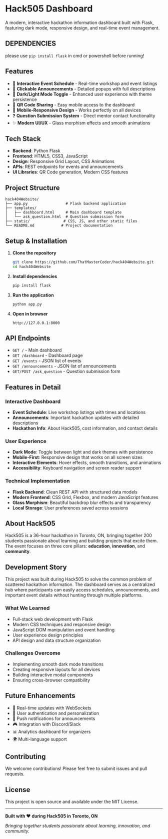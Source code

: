 # Hack505 Dashboard

A modern, interactive hackathon information dashboard built with Flask, featuring dark mode, responsive design, and real-time event management.

## DEPENDENCIES

please use `pip install flask` in cmd or powershell before running!

## Features

- 🎯 **Interactive Event Schedule** - Real-time workshop and event listings
- 📢 **Clickable Announcements** - Detailed popups with full descriptions
- 🌙 **Dark/Light Mode Toggle** - Enhanced user experience with theme persistence
- 📱 **QR Code Sharing** - Easy mobile access to the dashboard
- 📱 **Mobile-Responsive Design** - Works perfectly on all devices
- ❓ **Question Submission System** - Direct mentor contact functionality
- ✨ **Modern UI/UX** - Glass morphism effects and smooth animations

## Tech Stack

- **Backend**: Python Flask
- **Frontend**: HTML5, CSS3, JavaScript
- **Design**: Responsive Grid Layout, CSS Animations
- **APIs**: REST endpoints for events and announcements
- **UI Libraries**: QR Code generation, Modern CSS features

## Project Structure

```
hack404Website/
├── app.py                 # Flask backend application
├── templates/
│   ├── dashboard.html     # Main dashboard template
│   └── ask_question.html  # Question submission form
├── static/               # CSS, JS, and other static files
└── README.md            # Project documentation
```

## Setup & Installation

1. **Clone the repository**
   ```bash
   git clone https://github.com/ThatMasterCoder/hack404Website.git
   cd hack404Website
   ```

2. **Install dependencies**
   ```bash
   pip install flask
   ```

3. **Run the application**
   ```bash
   python app.py
   ```

4. **Open in browser**
   ```
   http://127.0.0.1:8000
   ```

## API Endpoints

- `GET /` - Main dashboard
- `GET /dashboard` - Dashboard page
- `GET /events` - JSON list of events
- `GET /announcements` - JSON list of announcements
- `GET/POST /ask_question` - Question submission form

## Features in Detail

### Interactive Dashboard
- **Event Schedule**: Live workshop listings with times and locations
- **Announcements**: Important hackathon updates with detailed descriptions
- **Hackathon Info**: About Hack505, cost information, and contact details

### User Experience
- **Dark Mode**: Toggle between light and dark themes with persistence
- **Mobile-First**: Responsive design that works on all screen sizes
- **Interactive Elements**: Hover effects, smooth transitions, and animations
- **Accessibility**: Keyboard navigation and screen reader support

### Technical Implementation
- **Flask Backend**: Clean REST API with structured data models
- **Modern Frontend**: CSS Grid, Flexbox, and modern JavaScript features
- **Glass Morphism**: Beautiful backdrop blur effects and transparency
- **Local Storage**: User preferences saved across sessions

## About Hack505

Hack505 is a 36-hour hackathon in Toronto, ON, bringing together 200 students passionate about learning and building projects that excite them. The event focuses on three core pillars: **education**, **innovation**, and **community**.

## Development Story

This project was built during Hack505 to solve the common problem of scattered hackathon information. The dashboard serves as a centralized hub where participants can easily access schedules, announcements, and important event details without hunting through multiple platforms.

### What We Learned
- Full-stack web development with Flask
- Modern CSS techniques and responsive design
- JavaScript DOM manipulation and event handling
- User experience design principles
- API design and data structure organization

### Challenges Overcome
- Implementing smooth dark mode transitions
- Creating responsive layouts for all devices
- Building interactive modal components
- Ensuring cross-browser compatibility

## Future Enhancements

- 🔄 Real-time updates with WebSockets
- 🔐 User authentication and personalization
- 📱 Push notifications for announcements
- 🎮 Integration with Discord/Slack
- 📊 Analytics dashboard for organizers
- 🌍 Multi-language support

## Contributing

We welcome contributions! Please feel free to submit issues and pull requests.

## License

This project is open source and available under the MIT License.

---

**Built with ❤️ during Hack505 in Toronto, ON**

*Bringing together students passionate about learning, innovation, and community.*
